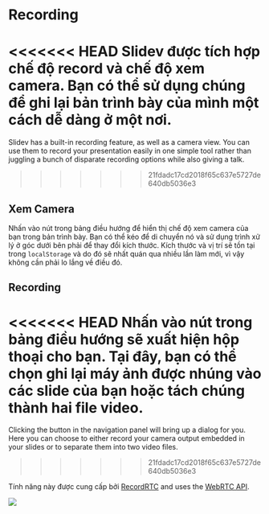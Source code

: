 # Recording

<<<<<<< HEAD
Slidev được tích hợp chế độ record và chế độ xem camera. Bạn có thể sử dụng chúng để ghi lại bản trình bày của mình một cách dễ dàng ở một nơi.
=======
Slidev has a built-in recording feature, as well as a camera view. You can use them to record your presentation easily in one simple tool rather than juggling a bunch of disparate recording options while also giving a talk.
>>>>>>> 21fdadc17cd2018f65c637e5727de640db5036e3

## Xem Camera

Nhấn vào nút <carbon-user-avatar class="inline-icon-btn"/> trong bảng điều hướng để hiển thị chế độ xem camera của bạn trong bản trình bày. Bạn có thể kéo để di chuyển nó và sử dụng trình xử lý ở góc dưới bên phải để thay đổi kích thước. Kích thước và vị trí sẽ tồn tại trong `localStorage` và do đó sẽ nhất quán qua nhiều lần làm mới, vì vậy không cần phải lo lắng về điều đó.

<TheTweet id="1395006771027120133" />

## Recording

<<<<<<< HEAD
Nhấn vào nút <carbon-video class="inline-icon-btn"/> trong bảng điều hướng sẽ xuất hiện hộp thoại cho bạn. Tại đây, bạn có thể chọn ghi lại máy ảnh được nhúng vào các slide của bạn hoặc tách chúng thành hai file video.
=======
Clicking the <carbon-video class="inline-icon-btn"/> button in the navigation panel will bring up a dialog for you. Here you can choose to either record your camera output embedded in your slides or to separate them into two video files.
>>>>>>> 21fdadc17cd2018f65c637e5727de640db5036e3

Tính năng này được cung cấp bởi [RecordRTC](https://github.com/muaz-khan/RecordRTC) and uses the [WebRTC API](https://webrtc.org/).

![](/screenshots/recording.png)

